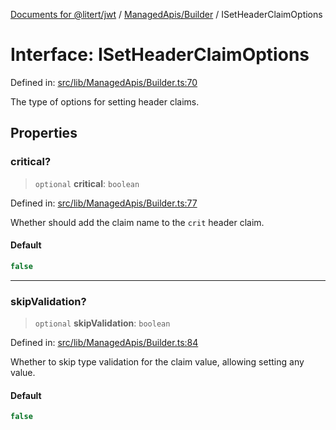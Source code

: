 [Documents for @litert/jwt](../../../index.md) / [ManagedApis/Builder](../index.md) / ISetHeaderClaimOptions

# Interface: ISetHeaderClaimOptions

Defined in: [src/lib/ManagedApis/Builder.ts:70](https://github.com/litert/jwt.js/blob/master/src/lib/ManagedApis/Builder.ts#L70)

The type of options for setting header claims.

## Properties

### critical?

> `optional` **critical**: `boolean`

Defined in: [src/lib/ManagedApis/Builder.ts:77](https://github.com/litert/jwt.js/blob/master/src/lib/ManagedApis/Builder.ts#L77)

Whether should add the claim name to the `crit` header claim.

#### Default

```ts
false
```

***

### skipValidation?

> `optional` **skipValidation**: `boolean`

Defined in: [src/lib/ManagedApis/Builder.ts:84](https://github.com/litert/jwt.js/blob/master/src/lib/ManagedApis/Builder.ts#L84)

Whether to skip type validation for the claim value, allowing setting any value.

#### Default

```ts
false
```
